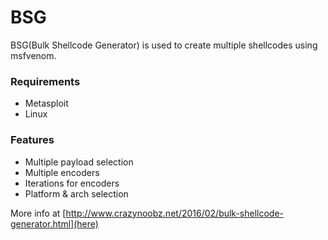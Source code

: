 # BSG #

BSG(Bulk Shellcode Generator) is used to create multiple shellcodes using msfvenom. 

### Requirements ###

* Metasploit
* Linux

### Features ###

* Multiple payload selection
* Multiple encoders 
* Iterations for encoders 
* Platform & arch selection

More info at [http://www.crazynoobz.net/2016/02/bulk-shellcode-generator.html](here)